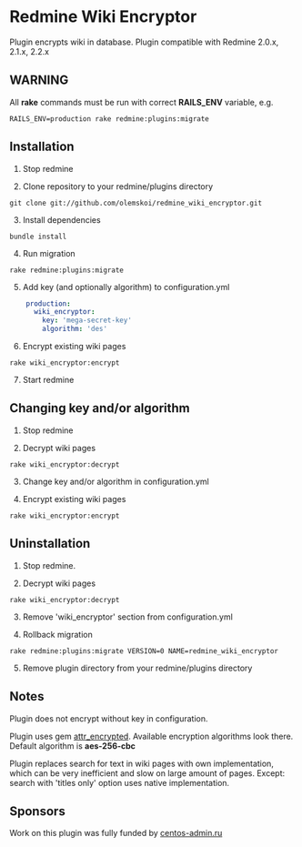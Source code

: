 # Redmine Wiki Encryptor

Plugin encrypts wiki in database. Plugin compatible with Redmine 2.0.x, 2.1.x, 2.2.x

## WARNING

All **rake** commands must be run with correct **RAILS_ENV** variable, e.g.
```
RAILS_ENV=production rake redmine:plugins:migrate
```

## Installation

1. Stop redmine

2. Clone repository to your redmine/plugins directory
```
git clone git://github.com/olemskoi/redmine_wiki_encryptor.git
```

3. Install dependencies
```
bundle install
```

4. Run migration
```
rake redmine:plugins:migrate
```

5. Add key (and optionally algorithm) to configuration.yml
```yaml
    production:
      wiki_encryptor:
        key: 'mega-secret-key'
        algorithm: 'des'
```

6. Encrypt existing wiki pages
```
rake wiki_encryptor:encrypt
```

7. Start redmine

## Changing key and/or algorithm

1. Stop redmine

2. Decrypt wiki pages
```
rake wiki_encryptor:decrypt
```

3. Change key and/or algorithm in configuration.yml

4. Encrypt existing wiki pages
```
rake wiki_encryptor:encrypt
```

## Uninstallation

1. Stop redmine.

2. Decrypt wiki pages
```
rake wiki_encryptor:decrypt
```

3. Remove 'wiki_encryptor' section from configuration.yml

4. Rollback migration
```
rake redmine:plugins:migrate VERSION=0 NAME=redmine_wiki_encryptor
```

5. Remove plugin directory from your redmine/plugins directory

## Notes

Plugin does not encrypt without key in configuration.

Plugin uses gem [attr_encrypted](https://github.com/shuber/attr_encrypted). Available encryption algorithms look there.
Default algorithm is **aes-256-cbc**

Plugin replaces search for text in wiki pages with own implementation, which can be very inefficient and slow on large amount of pages.
Except: search with 'titles only' option uses native implementation.

## Sponsors

Work on this plugin was fully funded by [centos-admin.ru](http://centos-admin.ru)
